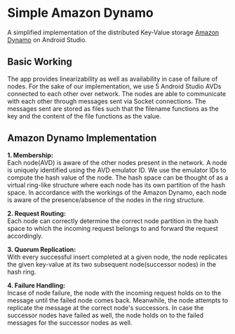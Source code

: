 # Simple Amazon Dynamo
A simplified implementation of the distributed Key-Value storage [Amazon Dynamo](https://www.allthingsdistributed.com/files/amazon-dynamo-sosp2007.pdf) on Android Studio. 

## Basic Working
The app provides linearizability as well as availability in case of failure of nodes. For the sake of our implementation, we use 5 Android Studio AVDs connected to each other over network. The nodes are able to communicate with each other through messages sent via Socket connections. The messages sent are stored as files such that the filename functions as the key and the content of the file functions as the value. 

## Amazon Dynamo Implementation

<b>1. Membership:</b> <br>
Each node(AVD) is aware of the other nodes present in the network. A node is uniquely identified using the AVD emulator ID. We use the emulator IDs to compute the hash value of the node. The hash space can be thought of as a virtual ring-like structure where each node has its own partition of the hash space. In accordance with the workings of the Amazon Dynamo, each node is aware of the presence/absence of the nodes in the ring structure.

<b>2. Request Routing:</b> <br> 
Each node can correctly determine the correct node partition in the hash space to which the incoming request belongs to and forward the request accordingly.

<b>3. Quorum Replication:</b> <br> 
With every successful insert completed at a given node, the node replicates the given key-value at its two subsequent node(successor nodes) in the hash ring.

<b>4. Failure Handling:</b> <br>
Incase of node failure, the node with the incoming request holds on to the message until the failed node comes back. Meanwhile, the node attempts to replicate the message at the correct node's successors. In case the successor nodes have failed as well, the node holds on to the failed messages for the successor nodes as well.

